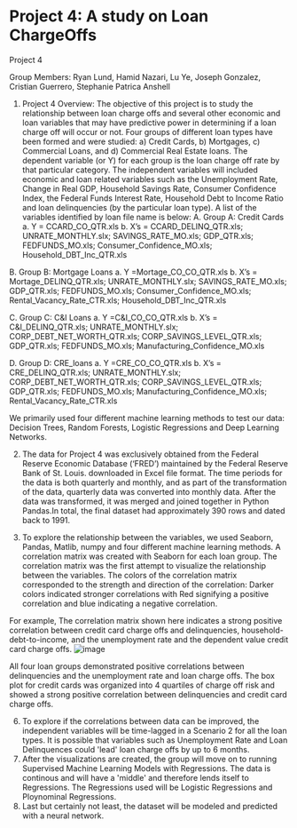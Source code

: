 # Project 4: A study on Loan ChargeOffs
Project 4 

Group Members: Ryan Lund, Hamid Nazari, Lu Ye, Joseph Gonzalez, Cristian Guerrero, Stephanie Patrica Anshell

1) Project 4 Overview: 
The objective of this project is to study the relationship between loan charge offs and several other economic and loan variables that may have predictive power in determining if a loan charge off will occur or not. Four groups of different loan types have been formed and were studied: a) Credit Cards, b) Mortgages, c) Commercial Loans, and d) Commercial Real Estate loans. The dependent variable (or Y) for each group is the loan charge off rate by that particular category. The independent variables will included economic and loan related variables such as the Unemployment Rate, Change in Real GDP, Household Savings Rate, Consumer Confidence Index, the Federal Funds Interest Rate, Household Debt to Income Ratio and loan delinquencies (by the particular loan type). A list of the variables identified by loan file name is below:
   A.	Group A: Credit Cards 
   a.	Y = CCARD_CO_QTR.xls
   b.	X’s = CCARD_DELINQ_QTR.xls; UNRATE_MONTHLY.slx; SAVINGS_RATE_MO.xls; GDP_QTR.xls; FEDFUNDS_MO.xls; Consumer_Confidence_MO.xls; Household_DBT_Inc_QTR.xls

  B.	Group B: Mortgage Loans 
  a.	Y =Mortage_CO_CO_QTR.xls
  b.	X’s = Mortage_DELINQ_QTR.xls; UNRATE_MONTHLY.slx; SAVINGS_RATE_MO.xls; GDP_QTR.xls; FEDFUNDS_MO.xls; Consumer_Confidence_MO.xls;    Rental_Vacancy_Rate_CTR.xls; Household_DBT_Inc_QTR.xls

  C.	Group C: C&I Loans 
  a.	Y =C&I_CO_CO_QTR.xls
  b.	X’s = C&I_DELINQ_QTR.xls; UNRATE_MONTHLY.slx; CORP_DEBT_NET_WORTH_QTR.xls; CORP_SAVINGS_LEVEL_QTR.xls; GDP_QTR.xls; FEDFUNDS_MO.xls; Manufacturing_Confidence_MO.xls

  D.	Group D: CRE_loans
  a.	Y =CRE_CO_CO_QTR.xls
  b.	X’s = CRE_DELINQ_QTR.xls; UNRATE_MONTHLY.slx; CORP_DEBT_NET_WORTH_QTR.xls; CORP_SAVINGS_LEVEL_QTR.xls; GDP_QTR.xls; FEDFUNDS_MO.xls; Manufacturing_Confidence_MO.xls; Rental_Vacancy_Rate_CTR.xls

We primarily used four different machine learning methods to test our data: Decision Trees, Random Forests, Logistic Regressions and Deep Learning Networks.

2) The data for Project 4 was exclusively obtained from the Federal Reserve Economic Database (‘FRED’) maintained by the Federal Reserve Bank of St. Louis. 
downloaded in Excel file format. The time periods for the data is both quarterly and monthly, and as part of the transformation of the data, quarterly data was converted into monthly data. After the data was transformed, it was merged and joined together in Python Pandas.In total, the final dataset had approximately 390 rows and dated back to 1991.

3) To explore the relationship between the variables, we used Seaborn, Pandas, Matlib, numpy and four different machine learning methods. A correlation matrix was created with Seaborn for each loan group. The correlation matrix was the first attempt to visualize the relationship between the variables. The colors of the correlation matrix corresponded to the strength and direction of the correlation: Darker colors indicated stronger correlations with Red signifying a positive correlation and blue indicating a negative correlation.

For example, The correlation matrix shown here indicates a strong positive correlation between credit card charge offs and delinquencies, household-debt-to-income, and the unemployment rate and the dependent value credit card charge offs. 
![image](https://github.com/RyakDL/Project-Loan-Charge-Offs/assets/132794157/e40026b1-d187-4bb8-8c41-5f6e8d120357)

All four loan groups demonstrated positive correlations between delinquencies and the unemployment rate and loan charge offs.
The box plot for credit cards was organized into 4 quartiles of charge off risk and showed a strong positive correlation between delinquencies and credit card charge offs. 



6) To explore if the correlations between data can be improved, the independent variables will be time-lagged in a Scenario 2 for all the loan types. It is possible that variables such as Unemployment Rate and Loan Delinquences could 'lead' loan charge offs by up to 6 months.
7) After the visualizations are created, the group will move on to running Supervised Machine Learning Models with Regressions. The data is continous and will have a 'middle' and therefore lends itself to Regressions. The Regressions used will be Logistic Regressions and Ploynominal Regressions.
8) Last but certainly not least, the dataset will be modeled and predicted with a neural network. 
